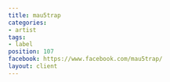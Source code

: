 ```yaml
---
title: mau5trap
categories:
- artist
tags:
- label
position: 107
facebook: https://www.facebook.com/mau5trap/
layout: client
---
```


